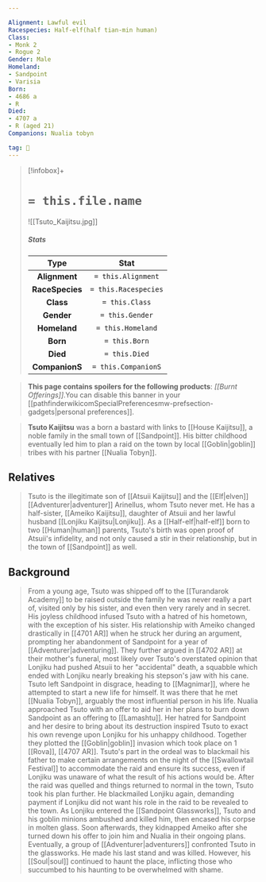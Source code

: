```yaml
---

Alignment: Lawful evil
Racespecies: Half-elf(half tian-min human)
Class:
- Monk 2
- Rogue 2
Gender: Male
Homeland:
- Sandpoint
- Varisia
Born:
- 4686 a
- R
Died:
- 4707 a
- R (aged 21)
Companions: Nualia tobyn

tag: 👤️
---
```


> [!infobox]+
> #  `= this.file.name`
> ![[Tsuto_Kaijitsu.jpg]]
> ##### Stats
> Type | Stat |
> :---: |:---:|
> **Alignment** | `= this.Alignment` |
> **RaceSpecies** | `= this.Racespecies` |
> **Class** | `= this.Class` |
> **Gender** | `= this.Gender` |
> **Homeland** | `= this.Homeland` |
> **Born** | `= this.Born` |
> **Died** | `= this.Died` |
> **CompanionS** | `= this.CompanionS` |



> **This page contains spoilers for the following products**: *[[Burnt Offerings]]*.You can disable this banner in your [[pathfinderwikicomSpecialPreferencesmw-prefsection-gadgets|personal preferences]].


> **Tsuto Kaijitsu** was a born a bastard with links to [[House Kaijitsu]], a noble family in the small town of [[Sandpoint]]. His bitter childhood eventually led him to plan a raid on the town by local [[Goblin|goblin]] tribes with his partner [[Nualia Tobyn]].


## Relatives

> Tsuto is the illegitimate son of [[Atsuii Kaijitsu]] and the [[Elf|elven]] [[Adventurer|adventurer]] Arinellus, whom Tsuto never met. He has a half-sister, [[Ameiko Kaijitsu]], daughter of Atsuii and her lawful husband [[Lonjiku Kaijitsu|Lonjiku]]. As a [[Half-elf|half-elf]] born to two [[Human|human]] parents, Tsuto's birth was open proof of Atsuii's infidelity, and not only caused a stir in their relationship, but in the town of [[Sandpoint]] as well.


## Background

> From a young age, Tsuto was shipped off to the [[Turandarok Academy]] to be raised outside the family he was never really a part of, visited only by his sister, and even then very rarely and in secret. His joyless childhood infused Tsuto with a hatred of his hometown, with the exception of his sister.
> His relationship with Ameiko changed drastically in [[4701 AR]] when he struck her during an argument, prompting her abandonment of Sandpoint for a year of [[Adventurer|adventuring]]. They further argued in [[4702 AR]] at their mother's funeral, most likely over Tsuto's overstated opinion that Lonjiku had pushed Atsuii to her "accidental" death, a squabble which ended with Lonjiku nearly breaking his stepson's jaw with his cane. Tsuto left Sandpoint in disgrace, heading to [[Magnimar]], where he attempted to start a new life for himself. It was there that he met [[Nualia Tobyn]], arguably the most influential person in his life.
> Nualia approached Tsuto with an offer to aid her in her plans to burn down Sandpoint as an offering to [[Lamashtu]]. Her hatred for Sandpoint and her desire to bring about its destruction inspired Tsuto to exact his own revenge upon Lonjiku for his unhappy childhood. Together they plotted the [[Goblin|goblin]] invasion which took place on 1 [[Rova]], [[4707 AR]]. Tsuto's part in the ordeal was to blackmail his father to make certain arrangements on the night of the [[Swallowtail Festival]] to accommodate the raid and ensure its success, even if Lonjiku was unaware of what the result of his actions would be. After the raid was quelled and things returned to normal in the town, Tsuto took his plan further. He blackmailed Lonjiku again, demanding payment if Lonjiku did not want his role in the raid to be revealed to the town. As Lonjiku entered the [[Sandpoint Glassworks]], Tsuto and his goblin minions ambushed and killed him, then encased his corpse in molten glass. Soon afterwards, they kidnapped Ameiko after she turned down his offer to join him and Nualia in their ongoing plans.
> Eventually, a group of [[Adventurer|adventurers]] confronted Tsuto in the glassworks. He made his last stand and was killed. However, his [[Soul|soul]] continued to haunt the place, inflicting those who succumbed to his haunting to be overwhelmed with shame.







